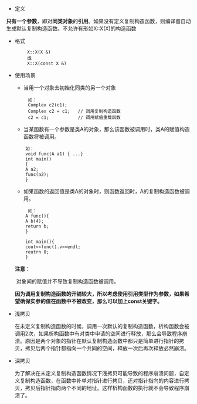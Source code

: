 * 定义

​		**只有一个参数**，即对**同类对象**的**引用**。如果没有定义复制构造函数，则编译器自动生成默认复制构造函数。不允许有形如X::X(X)的构造函数

* 格式

```
        X::X(X &)
        或
        X::X(const X &)
```

* 使用场景

    * 当用一个对象去初始化同类的另一个对象

    ```
         如：
         Complex c2(c1);  
         Complex c2 = c1;   // 调用复制构造函数            
         c2 = c1;           // 调用赋值重载函数 
    ```

    * 当某函数有一个参数是类A的对象，那么该函数被调用时，类A的赋值构造函数将被调用。

    ```
        如： 
        void func(A a1) { ...} 
        int main() 
        {
        A a2; 
        func(a2); 
        }			
    ```

    * 如果函数的返回值是类A的对象时，则函数返回时，A的复制构造函数被调用。

    ```
         如：
        A func(){
        A b(4); 
        return b; 
        } 
    
        int main(){
        cout<<func().v<<endl; 
        reutrn 0; 
        } 
    ```

    **注意：**

    ​		对象间的赋值并不导致复制构造函数被调用。

    **因为调用复制构造函数的开销较大，所以考虑使用引用类型作为参数，如果希望确保实参的值在函数中不被改变，那么可以加上const关键字。** 

    

* 浅拷贝

    ​		在未定义复制构造函数的时候，调用一次默认的复制构造函数，析构函数会被调用2次，如果析构函数中有对类中申请的空间进行释放，那么会导致程序崩溃。原因是两个对象的指针在默认复制构造函数中都只是简单进行指针的拷贝，拷贝后两个指针都指向一个共同的空间，释放一次后再次释放必然崩溃。

* 深拷贝

    ​		为了解决在未定义复制构造函数情况下浅拷贝可能导致的程序崩溃问题，自定义复制构造函数，在函数中补单对指针进行拷贝，还对指针指向的内容进行拷贝，拷贝后指针指向两个不同的地址。这样析构函数的执行就不会导致程序崩溃了。
